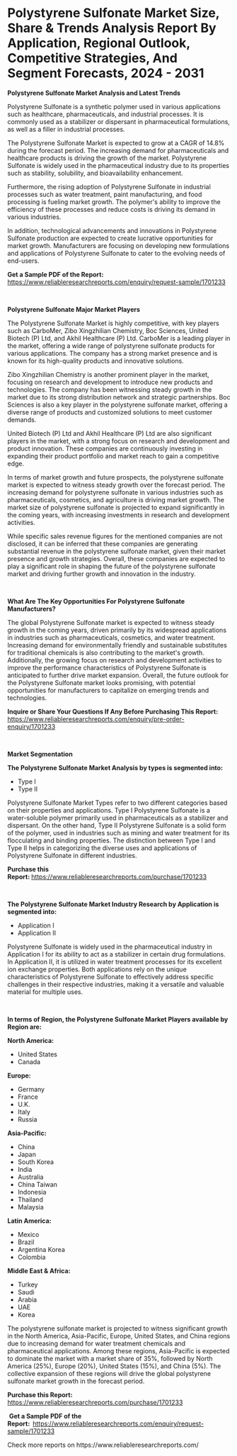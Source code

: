 <p><h1>Polystyrene Sulfonate Market Size, Share & Trends Analysis Report By Application, Regional Outlook, Competitive Strategies, And Segment Forecasts, 2024 - 2031</h1></p><p><strong>Polystyrene Sulfonate Market Analysis and Latest Trends</strong></p>
<p><p>Polystyrene Sulfonate is a synthetic polymer used in various applications such as healthcare, pharmaceuticals, and industrial processes. It is commonly used as a stabilizer or dispersant in pharmaceutical formulations, as well as a filler in industrial processes.</p><p>The Polystyrene Sulfonate Market is expected to grow at a CAGR of 14.8% during the forecast period. The increasing demand for pharmaceuticals and healthcare products is driving the growth of the market. Polystyrene Sulfonate is widely used in the pharmaceutical industry due to its properties such as stability, solubility, and bioavailability enhancement.</p><p>Furthermore, the rising adoption of Polystyrene Sulfonate in industrial processes such as water treatment, paint manufacturing, and food processing is fueling market growth. The polymer's ability to improve the efficiency of these processes and reduce costs is driving its demand in various industries.</p><p>In addition, technological advancements and innovations in Polystyrene Sulfonate production are expected to create lucrative opportunities for market growth. Manufacturers are focusing on developing new formulations and applications of Polystyrene Sulfonate to cater to the evolving needs of end-users.</p></p>
<p><strong>Get a Sample PDF of the Report:&nbsp;</strong> <a href="https://www.reliableresearchreports.com/enquiry/request-sample/1701233">https://www.reliableresearchreports.com/enquiry/request-sample/1701233</a></p>
<p>&nbsp;</p>
<p><strong>Polystyrene Sulfonate Major Market Players</strong></p>
<p><p>The Polystyrene Sulfonate Market is highly competitive, with key players such as CarboMer, Zibo Xingzhilian Chemistry, Boc Sciences, United Biotech (P) Ltd, and Akhil Healthcare (P) Ltd. CarboMer is a leading player in the market, offering a wide range of polystyrene sulfonate products for various applications. The company has a strong market presence and is known for its high-quality products and innovative solutions. </p><p>Zibo Xingzhilian Chemistry is another prominent player in the market, focusing on research and development to introduce new products and technologies. The company has been witnessing steady growth in the market due to its strong distribution network and strategic partnerships. Boc Sciences is also a key player in the polystyrene sulfonate market, offering a diverse range of products and customized solutions to meet customer demands.</p><p>United Biotech (P) Ltd and Akhil Healthcare (P) Ltd are also significant players in the market, with a strong focus on research and development and product innovation. These companies are continuously investing in expanding their product portfolio and market reach to gain a competitive edge.</p><p>In terms of market growth and future prospects, the polystyrene sulfonate market is expected to witness steady growth over the forecast period. The increasing demand for polystyrene sulfonate in various industries such as pharmaceuticals, cosmetics, and agriculture is driving market growth. The market size of polystyrene sulfonate is projected to expand significantly in the coming years, with increasing investments in research and development activities.</p><p>While specific sales revenue figures for the mentioned companies are not disclosed, it can be inferred that these companies are generating substantial revenue in the polystyrene sulfonate market, given their market presence and growth strategies. Overall, these companies are expected to play a significant role in shaping the future of the polystyrene sulfonate market and driving further growth and innovation in the industry.</p></p>
<p>&nbsp;</p>
<p><strong>What Are The Key Opportunities For Polystyrene Sulfonate Manufacturers?</strong></p>
<p><p>The global Polystyrene Sulfonate market is expected to witness steady growth in the coming years, driven primarily by its widespread applications in industries such as pharmaceuticals, cosmetics, and water treatment. Increasing demand for environmentally friendly and sustainable substitutes for traditional chemicals is also contributing to the market's growth. Additionally, the growing focus on research and development activities to improve the performance characteristics of Polystyrene Sulfonate is anticipated to further drive market expansion. Overall, the future outlook for the Polystyrene Sulfonate market looks promising, with potential opportunities for manufacturers to capitalize on emerging trends and technologies.</p></p>
<p><strong>Inquire or Share Your Questions If Any Before Purchasing This Report:</strong> <a href="https://www.reliableresearchreports.com/enquiry/pre-order-enquiry/1701233">https://www.reliableresearchreports.com/enquiry/pre-order-enquiry/1701233</a></p>
<p>&nbsp;</p>
<p><strong>Market Segmentation</strong></p>
<p><strong>The Polystyrene Sulfonate Market Analysis by types is segmented into:</strong></p>
<p><ul><li>Type I</li><li>Type II</li></ul></p>
<p><p>Polystyrene Sulfonate Market Types refer to two different categories based on their properties and applications. Type I Polystyrene Sulfonate is a water-soluble polymer primarily used in pharmaceuticals as a stabilizer and dispersant. On the other hand, Type II Polystyrene Sulfonate is a solid form of the polymer, used in industries such as mining and water treatment for its flocculating and binding properties. The distinction between Type I and Type II helps in categorizing the diverse uses and applications of Polystyrene Sulfonate in different industries.</p></p>
<p><strong>Purchase this Report:&nbsp;</strong><a href="https://www.reliableresearchreports.com/purchase/1701233">https://www.reliableresearchreports.com/purchase/1701233</a></p>
<p>&nbsp;</p>
<p><strong>The Polystyrene Sulfonate Market Industry Research by Application is segmented into:</strong></p>
<p><ul><li>Application I</li><li>Application II</li></ul></p>
<p><p>Polystyrene Sulfonate is widely used in the pharmaceutical industry in Application I for its ability to act as a stabilizer in certain drug formulations. In Application II, it is utilized in water treatment processes for its excellent ion exchange properties. Both applications rely on the unique characteristics of Polystyrene Sulfonate to effectively address specific challenges in their respective industries, making it a versatile and valuable material for multiple uses.</p></p>
<p>&nbsp;</p>
<p><strong>In terms of Region, the Polystyrene Sulfonate Market Players available by Region are:</strong></p>
<p>
    <p> <strong> North America: </strong>
        <ul>
            <li>United States</li>
            <li>Canada</li>
        </ul>
        </p> 
    <p> <strong> Europe: </strong>
        <ul>
            <li>Germany</li>
            <li>France</li>
            <li>U.K.</li>
            <li>Italy</li>
            <li>Russia</li>
        </ul>
        </p> 
    <p> <strong> Asia-Pacific: </strong>
        <ul>
            <li>China</li>
            <li>Japan</li>
            <li>South Korea</li>
            <li>India</li>
            <li>Australia</li>
            <li>China Taiwan</li>
            <li>Indonesia</li>
            <li>Thailand</li>
            <li>Malaysia</li>
        </ul>
        </p> 
    <p> <strong> Latin America: </strong>
        <ul>
            <li>Mexico</li>
            <li>Brazil</li>
            <li>Argentina Korea</li>
            <li>Colombia</li>
        </ul>
        </p> 
    <p> <strong> Middle East & Africa: </strong>
        <ul>
            <li>Turkey</li>
            <li>Saudi</li>
            <li>Arabia</li>
            <li>UAE</li>
            <li>Korea</li>
        </ul>
    </p>
    </p>
<p><p>The polystyrene sulfonate market is projected to witness significant growth in the North America, Asia-Pacific, Europe, United States, and China regions due to increasing demand for water treatment chemicals and pharmaceutical applications. Among these regions, Asia-Pacific is expected to dominate the market with a market share of 35%, followed by North America (25%), Europe (20%), United States (15%), and China (5%). The collective expansion of these regions will drive the global polystyrene sulfonate market growth in the forecast period.</p></p>
<p><strong>Purchase this Report: </strong><a href="https://www.reliableresearchreports.com/purchase/1701233">https://www.reliableresearchreports.com/purchase/1701233</a></p>
<p>&nbsp;<strong>Get a Sample PDF of the Report:&nbsp;&nbsp;</strong><a href="https://www.reliableresearchreports.com/enquiry/request-sample/1701233">https://www.reliableresearchreports.com/enquiry/request-sample/1701233</a></p>
<p><strong></strong></p>
<p>Check more reports on https://www.reliableresearchreports.com/</p>
